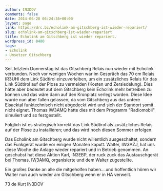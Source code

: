 ```yaml
---
author: IN3DOV
comments: false
date: 2014-06-28 06:24:36+00:00
layout: page
link: https://drc.bz/echolink-am-gitschberg-ist-wieder-repariert/
slug: echolink-am-gitschberg-ist-wieder-repariert
title: Echolink am Gitschberg ist wieder repariert.
wordpress_id: 8480
tags:
- Echolink
- Umsetzer Gitschberg
---
```


Seit letztem Donnerstag ist das Gitschberg Relais nun wieder mit Echolink verbunden. Noch vor wenigen Wochen war im Gespräch das 70 cm Relais IR3UHI dem Link Südtirol einzuverleiben, um ein zusätzliches Relais für das Link Südtirol auf der Plose zu vermeiden (Kosten und Zersiedelung). Dies hätte aber bedeutet auf dem Gitschberg kein Echolink mehr betreiben zu können und das wäre dann auf den Kronplatz verlegt worden. Diese Idee wurde nun aber fallen gelassen, da vom Gitschberg aus das untere Eisacktal funktechnisch nicht abgedeckt wird und sich der Standort somit nicht eignet. Thomas IW3AMQ hatte dies mit dem Programm "Radiomobil" simuliert und so festgestellt.




Folglich ist es strategisch korrekt das Link Südtirol als zusätzliches Relais auf der Plose zu installieren; und das wird noch diesen Sommer erfolgen.




Das Echolink am Gitschberg wurde nicht willentlich ausgeschaltet, sondern das Funkgerät wurde vor einigen Monaten kaputt. Walter, IW3AZJ, hat uns diese Woche die Anlage wieder repariert und in Betrieb genommen. An geschubst hat diese Aktion Karl, IN3EBP, der ruck zuck das Austauschgerät bei Thomas, IW3AMQ, organisierte und dem Walter zugestellte.




Ein großes Danke an alle die mitgeholfen haben....und hoffentlich hören wir Walter nun auch wieder am Gitschberg wenn er in HA verweilt.




73 de Kurt IN3DOV
